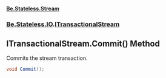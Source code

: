 #### [Be.Stateless.Stream](README.md 'README')
### [Be.Stateless.IO](Be.Stateless.IO.md 'Be.Stateless.IO').[ITransactionalStream](ITransactionalStream.md 'Be.Stateless.IO.ITransactionalStream')

## ITransactionalStream.Commit() Method

Commits the stream transaction.

```csharp
void Commit();
```